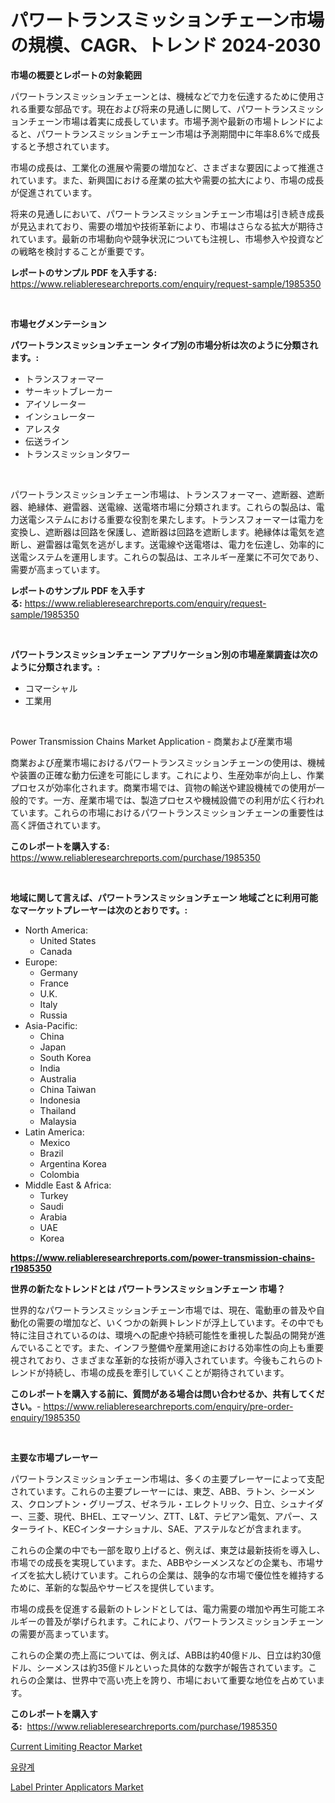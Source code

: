 <p><h1>パワートランスミッションチェーン市場の規模、CAGR、トレンド 2024-2030</h1></p><p><strong>市場の概要とレポートの対象範囲</strong></p>
<p><p>パワートランスミッションチェーンとは、機械などで力を伝達するために使用される重要な部品です。現在および将来の見通しに関して、パワートランスミッションチェーン市場は着実に成長しています。市場予測や最新の市場トレンドによると、パワートランスミッションチェーン市場は予測期間中に年率8.6%で成長すると予想されています。</p><p>市場の成長は、工業化の進展や需要の増加など、さまざまな要因によって推進されています。また、新興国における産業の拡大や需要の拡大により、市場の成長が促進されています。</p><p>将来の見通しにおいて、パワートランスミッションチェーン市場は引き続き成長が見込まれており、需要の増加や技術革新により、市場はさらなる拡大が期待されています。最新の市場動向や競争状況についても注視し、市場参入や投資などの戦略を検討することが重要です。</p></p>
<p><strong>レポートのサンプル PDF を入手する:</strong> <a href="https://www.reliableresearchreports.com/enquiry/request-sample/1985350">https://www.reliableresearchreports.com/enquiry/request-sample/1985350</a></p>
<p>&nbsp;</p>
<p><strong>市場セグメンテーション</strong></p>
<p><strong>パワートランスミッションチェーン タイプ別の市場分析は次のように分類されます。:</strong></p>
<p><ul><li>トランスフォーマー</li><li>サーキットブレーカー</li><li>アイソレーター</li><li>インシュレーター</li><li>アレスタ</li><li>伝送ライン</li><li>トランスミッションタワー</li></ul></p>
<p>&nbsp;</p>
<p><p>パワートランスミッションチェーン市場は、トランスフォーマー、遮断器、遮断器、絶縁体、避雷器、送電線、送電塔市場に分類されます。これらの製品は、電力送電システムにおける重要な役割を果たします。トランスフォーマーは電力を変換し、遮断器は回路を保護し、遮断器は回路を遮断します。絶縁体は電気を遮断し、避雷器は電気を逃がします。送電線や送電塔は、電力を伝達し、効率的に送電システムを運用します。これらの製品は、エネルギー産業に不可欠であり、需要が高まっています。</p></p>
<p><strong>レポートのサンプル PDF を入手する:</strong>&nbsp;<a href="https://www.reliableresearchreports.com/enquiry/request-sample/1985350">https://www.reliableresearchreports.com/enquiry/request-sample/1985350</a></p>
<p>&nbsp;</p>
<p><strong> パワートランスミッションチェーン アプリケーション別の市場産業調査は次のように分類されます。:</strong></p>
<p><ul><li>コマーシャル</li><li>工業用</li></ul></p>
<p>&nbsp;</p>
<p><p>Power Transmission Chains Market Application - 商業および産業市場</p><p>商業および産業市場におけるパワートランスミッションチェーンの使用は、機械や装置の正確な動力伝達を可能にします。これにより、生産効率が向上し、作業プロセスが効率化されます。商業市場では、貨物の輸送や建設機械での使用が一般的です。一方、産業市場では、製造プロセスや機械設備での利用が広く行われています。これらの市場におけるパワートランスミッションチェーンの重要性は高く評価されています。</p></p>
<p><strong>このレポートを購入する:</strong>&nbsp; <a href="https://www.reliableresearchreports.com/purchase/1985350">https://www.reliableresearchreports.com/purchase/1985350</a></p>
<p>&nbsp;</p>
<p><strong>地域に関して言えば、パワートランスミッションチェーン 地域ごとに利用可能なマーケットプレーヤーは次のとおりです。:</strong></p>
<p><ul>
    <li>
        North America:
        <ul>
            <li>United States</li>
            <li>Canada</li>
        </ul>
    </li>
    <li>
        Europe:
        <ul>
            <li>Germany</li>
            <li>France</li>
            <li>U.K.</li>
            <li>Italy</li>
            <li>Russia</li>
        </ul>
    </li>
    <li>
        Asia-Pacific:
        <ul>
            <li>China</li>
            <li>Japan</li>
            <li>South Korea</li>
            <li>India</li>
            <li>Australia</li>
            <li>China Taiwan</li>
            <li>Indonesia</li>
            <li>Thailand</li>
            <li>Malaysia</li>
        </ul>
    </li>
    <li>
        Latin America:
        <ul>
            <li>Mexico</li>
            <li>Brazil</li>
            <li>Argentina Korea</li>
            <li>Colombia</li>
        </ul>
    </li>
    <li>
        Middle East & Africa:
        <ul>
            <li>Turkey</li>
            <li>Saudi</li>
            <li>Arabia</li>
            <li>UAE</li>
            <li>Korea</li>
        </ul>
    </li>
    </ul></p>
<p><strong><a href="https://www.reliableresearchreports.com/power-transmission-chains-r1985350">https://www.reliableresearchreports.com/power-transmission-chains-r1985350</a></strong>&nbsp;</p>
<p><strong>世界の新たなトレンドとは パワートランスミッションチェーン 市場？</strong></p>
<p><p>世界的なパワートランスミッションチェーン市場では、現在、電動車の普及や自動化の需要の増加など、いくつかの新興トレンドが浮上しています。その中でも特に注目されているのは、環境への配慮や持続可能性を重視した製品の開発が進んでいることです。また、インフラ整備や産業用途における効率性の向上も重要視されており、さまざまな革新的な技術が導入されています。今後もこれらのトレンドが持続し、市場の成長を牽引していくことが期待されています。</p></p>
<p><strong>このレポートを購入する前に、質問がある場合は問い合わせるか、共有してください。</strong>- <a href="https://www.reliableresearchreports.com/enquiry/pre-order-enquiry/1985350">https://www.reliableresearchreports.com/enquiry/pre-order-enquiry/1985350</a></p>
<p>&nbsp;</p>
<p><strong>主要な市場プレーヤー</strong></p>
<p><p>パワートランスミッションチェーン市場は、多くの主要プレーヤーによって支配されています。これらの主要プレーヤーには、東芝、ABB、ラトン、シーメンス、クロンプトン・グリーブス、ゼネラル・エレクトリック、日立、シュナイダー、三菱、現代、BHEL、エマーソン、ZTT、L&T、テビアン電気、アパー、スターライト、KECインターナショナル、SAE、アステルなどが含まれます。</p><p>これらの企業の中でも一部を取り上げると、例えば、東芝は最新技術を導入し、市場での成長を実現しています。また、ABBやシーメンスなどの企業も、市場サイズを拡大し続けています。これらの企業は、競争的な市場で優位性を維持するために、革新的な製品やサービスを提供しています。</p><p>市場の成長を促進する最新のトレンドとしては、電力需要の増加や再生可能エネルギーの普及が挙げられます。これにより、パワートランスミッションチェーンの需要が高まっています。</p><p>これらの企業の売上高については、例えば、ABBは約40億ドル、日立は約30億ドル、シーメンスは約35億ドルといった具体的な数字が報告されています。これらの企業は、世界中で高い売上を誇り、市場において重要な地位を占めています。</p></p>
<p><strong>このレポートを購入する:</strong>&nbsp;&nbsp;<a href="https://www.reliableresearchreports.com/purchase/1985350">https://www.reliableresearchreports.com/purchase/1985350</a></p>
<p><p><a href="https://github.com/gdfhhhj/Market-Research-Report-List-4/blob/main/current-limiting-reactor-market.md">Current Limiting Reactor Market</a></p><p><a href="https://github.com/sammyUltyylrich9067856/Market-Research-Report-List-1/blob/main/464343030437.md">유량계</a></p><p><a href="https://github.com/RichRobinson5/Market-Research-Report-List-4/blob/main/label-printer-applicators-market.md">Label Printer Applicators Market</a></p></p>